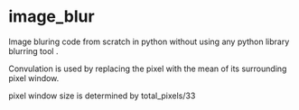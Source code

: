 # image_blur
Image bluring code from scratch in python without using any python library blurring tool .

Convulation is used by replacing the pixel with the mean of its surrounding pixel window.

pixel window size is determined by total_pixels/33

